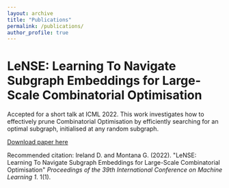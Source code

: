 ```yaml
---
layout: archive
title: "Publications"
permalink: /publications/
author_profile: true
---
```


# LeNSE: Learning To Navigate Subgraph Embeddings for Large-Scale Combinatorial Optimisation 

Accepted for a short talk at ICML 2022. This work investigates how to effectively prune Combinatorial Optimisation by efficiently searching for an optimal subgraph, initialised at any random subgraph. 

[Download paper here](https://arxiv.org/abs/2205.10106)

Recommended citation: Ireland D. and Montana G. (2022). "LeNSE: Learning To Navigate Subgraph Embeddings for Large-Scale Combinatorial Optimisation" <i>Proceedings of the 39th International Conference on Machine Learning 1</i>. 1(1).
